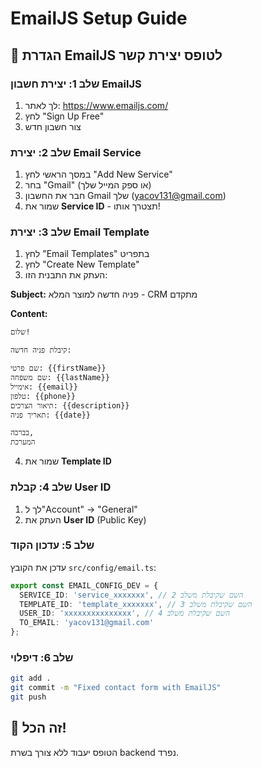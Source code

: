 # EmailJS Setup Guide

## 🚀 הגדרת EmailJS לטופס יצירת קשר

### שלב 1: יצירת חשבון EmailJS
1. לך לאתר: https://www.emailjs.com/
2. לחץ "Sign Up Free" 
3. צור חשבון חדש

### שלב 2: יצירת Email Service
1. במסך הראשי לחץ "Add New Service"
2. בחר "Gmail" (או ספק המייל שלך)
3. חבר את החשבון Gmail שלך (yacov131@gmail.com)
4. שמור את **Service ID** - תצטרך אותו!

### שלב 3: יצירת Email Template
1. לחץ "Email Templates" בתפריט
2. לחץ "Create New Template"  
3. העתק את התבנית הזו:

**Subject:** פניה חדשה למוצר המלא - CRM מתקדם

**Content:**
```html
שלום!

קיבלת פניה חדשה:

שם פרטי: {{firstName}}
שם משפחה: {{lastName}} 
אימייל: {{email}}
טלפון: {{phone}}
תיאור הצרכים: {{description}}
תאריך פניה: {{date}}

בברכה,
המערכת
```

4. שמור את **Template ID**

### שלב 4: קבלת User ID  
1. לך ל"Account" -> "General"
2. העתק את **User ID** (Public Key)

### שלב 5: עדכון הקוד
עדכן את הקובץ `src/config/email.ts`:

```typescript
export const EMAIL_CONFIG_DEV = {
  SERVICE_ID: 'service_xxxxxxx', // השם שקיבלת משלב 2
  TEMPLATE_ID: 'template_xxxxxxx', // השם שקיבלת משלב 3
  USER_ID: 'xxxxxxxxxxxxxxx', // השם שקיבלת משלב 4
  TO_EMAIL: 'yacov131@gmail.com'
};
```

### שלב 6: דיפלוי  
```bash
git add .
git commit -m "Fixed contact form with EmailJS"
git push
```

## 🎯 זה הכל! 
הטופס יעבוד ללא צורך בשרת backend נפרד.
